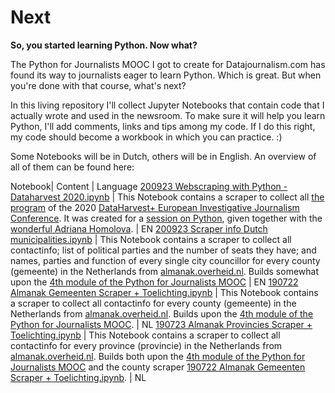 # Next
**So, you started learning Python. Now what?**

The Python for Journalists MOOC I got to create for Datajournalism.com has found its way to journalists eager to learn Python. Which is great. But when you're done with that course, what's next?

In this living repository I'll collect Jupyter Notebooks that contain code that I actually wrote and used in the newsroom. To make sure it will help you learn Python, I'll add comments, links and tips among my code. If I do this right, my code should become a workbook in which you can practice. :)

Some Notebooks will be in Dutch, others will be in English. An overview of all of them can be found here:


Notebook| Content | Language
[200923 Webscraping with Python - Dataharvest 2020.ipynb](https://github.com/winnydejong/next/blob/master/200923%20Webscraping%20with%20Python%20-%20Dataharvest%202020.ipynb) | This Notebook contains a scraper to collect all [the program](dataharvesteijc2020.sched.com/) of the 2020 [DataHarvest+ European Investigative Journalism Conference](https://dataharvest.eu/). It was created for a [session on Python](https://dataharvesteijc2020.sched.com/event/dkjh/data-analysis-with-pandas-on-jupyter-3?iframe=no), given together with the [wonderful Adriana Homolova](https://github.com/zufanka). | EN
[200923 Scraper info Dutch municipalities.ipynb](https://github.com/winnydejong/next/blob/master/200923%20Scraper%20info%20Dutch%20municipalities.ipynb) | This Notebook contains a scraper to collect all contactinfo; list of political parties and the number of seats they have; and names, parties and function of every single city councillor for every county (gemeente) in the Netherlands from [almanak.overheid.nl](https://almanak.overheid.nl/). Builds somewhat upon the [4th module of the Python for Journalists MOOC](https://datajournalism.com/watch/python-for-journalists) | EN
[190722 Almanak Gemeenten Scraper + Toelichting.ipynb](https://github.com/winnydejong/next/blob/master/190722%20Almanak%20Gemeenten%20Scraper%20%2B%20Toelichting.ipynb) | This Notebook contains a scraper to collect all contactinfo for every county (gemeente) in the Netherlands from [almanak.overheid.nl](https://almanak.overheid.nl/). Builds upon the [4th module of the Python for Journalists MOOC](https://datajournalism.com/watch/python-for-journalists). | NL 
[190723 Almanak Provincies Scraper + Toelichting.ipynb](https://github.com/winnydejong/next/blob/master/190723%20Almanak%20Provincies%20Scraper%20%2B%20Toelichting.ipynb) | This Notebook contains a scraper to collect all contactinfo for every province (provincie) in the Netherlands from [almanak.overheid.nl](https://almanak.overheid.nl/). Builds both upon the [4th module of the Python for Journalists MOOC](https://datajournalism.com/watch/python-for-journalists) and the county scraper [190722 Almanak Gemeenten Scraper + Toelichting.ipynb](https://github.com/winnydejong/next/blob/master/190722%20Almanak%20Gemeenten%20Scraper%20%2B%20Toelichting.ipynb). | NL

